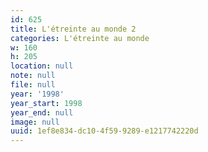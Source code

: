 ```yaml
---
id: 625
title: L'étreinte au monde 2
categories: L'étreinte au monde
w: 160
h: 205
location: null
note: null
file: null
year: '1998'
year_start: 1998
year_end: null
image: null
uuid: 1ef8e834-dc10-4f59-9289-e1217742220d
---
```


